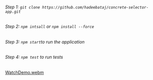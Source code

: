 ###### Step 1: `git clone https://github.com/hadeebataj/concrete-selector-app.git`

###### Step 2: `npm intsall` or `npm install --force`

###### Step 3: `npm start`to run the application

###### Step 4: `npm test` to run tests


[WatchDemo.webm](https://user-images.githubusercontent.com/61531844/215838443-1407017b-c66f-473c-b131-7388a567040b.webm)
